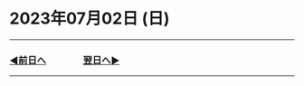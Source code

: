 # 2023年07月02日 (日)

---

### [◀️前日へ](https://github.com/yuasys/chatty-journal/blob/main/2023/07/2023-07-01.md)&emsp;&emsp;&emsp;&emsp;[翌日へ▶️](https://github.com/yuasys/chatty-journal/blob/main/2023/07/2023-07-03.md)

---

